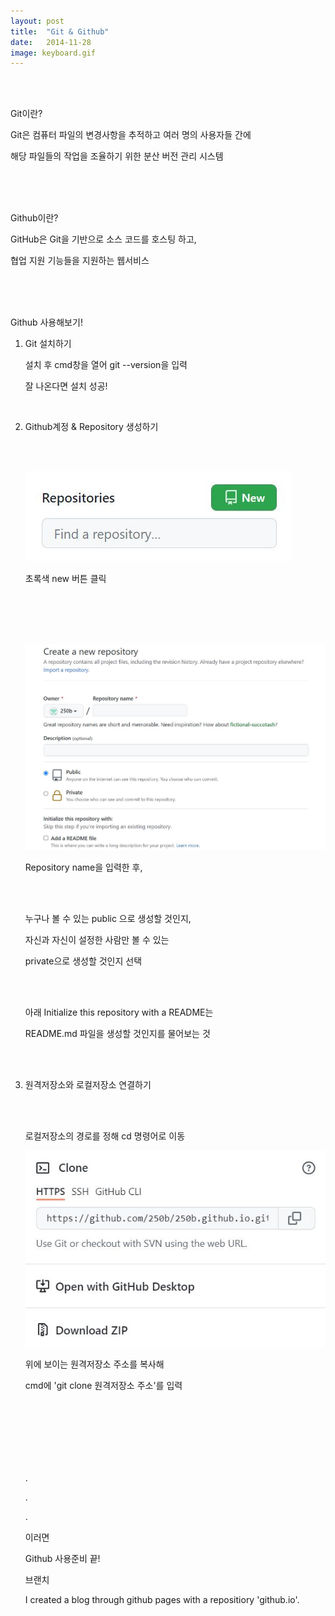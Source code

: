 ```yaml
---
layout: post
title:  "Git & Github"
date:   2014-11-28
image: keyboard.gif
---
```

<br><br>
<p class="intro">Git이란?<p>
<p class="gittext">Git은 컴퓨터 파일의 변경사항을 추적하고 여러 명의 사용자들 간에</p>
<p class="gittext">해당 파일들의 작업을 조율하기 위한 분산 버전 관리 시스템</p>
<br><br><br>
<p class="intro">Github이란?<p>
<p class="gittext">GitHub은 Git을 기반으로 소스 코드를 호스팅 하고,</p>
<p class="gittext">협업 지원 기능들을 지원하는 웹서비스</p>
<br><br><br>
<p class="intro">Github 사용해보기!<p>
    <ol>
        <li class="list"><p class="listtitle">Git 설치하기</p>
            <p> </p>
            <p>설치 후 cmd창을 열어 git --version을 입력</p>
            <p>잘 나온다면 설치 성공!</p>
            <br>
        </li>
        <li class="list"><p class="listtitle">Github계정 & Repository 생성하기</p>
            <p> </p>
            <br><br>
            <p><img src="/assets/img/repository.JPG" alt=""><P>
            <p>초록색 new 버튼 클릭</p>
            <br><br><br><br>
            <p><img src="/assets/img/create.JPG" alt=""></p>
            <p>Repository name을 입력한 후,</p>
            <br><br>
            <div id="public">
                <p>누구나 볼 수 있는 public 으로 생성할 것인지,</p>
                <p>자신과 자신이 설정한 사람만 볼 수 있는</p>
                <p>private으로 생성할 것인지 선택</p>
            <div>
            <br><br>
            <p>아래 Initialize this repository with a README는</p>
            <p>README.md 파일을 생성할 것인지를 물어보는 것</p>
            <br><br>
        <li class="list"><p class="listtitle">원격저장소와 로컬저장소 연결하기</P>
            <p> </p>
            <br><br>
            <p>로컬저장소의 경로를 정해 cd 명령어로 이동</p>
            <p><img src="/assets/img/clone.JPG" alt=""></p>
            <p>위에 보이는 원격저장소 주소를 복사해</p>
            <p>cmd에 'git clone 원격저장소 주소'를 입력</p>
<br><br><br><br><br><br>

<div class="gittext">   
    <p>.</p>
    <p>.</p>
    <p>.</p>
    <p>이러면</p>
</div>
<p> </p>
<p class="intro"><span class="dropcap"></span>Github 사용준비 끝!<p>
<p class="intro"><span class="dropcap"></span>브랜치<p>
<p class="firstpost">I created a blog through github pages with a repositiory 'github.io'.<p>
